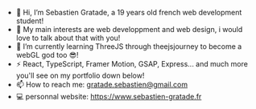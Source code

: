 - 👋 Hi, I’m Sebastien Gratade, a 19 years old french web development student!
- 👀 My main interests are web developpment and web design, i would love to talk about that with you!
- 🌱 I’m currently learning ThreeJS through theejsjourney to become a webGL god too 😎!
- ⚡ React, TypeScript, Framer Motion, GSAP, Express... and much more you'll see on my portfolio down below!
- 📫 How to reach me: gratade.sebastien@gmail.com
- 💻 personnal website: https://www.sebastien-gratade.fr

<!---
sebgrtd/sebgrtd is a ✨ special ✨ repository because its `README.md` (this file) appears on your GitHub profile.
You can click the Preview link to take a look at your changes.
--->
